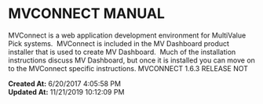 # MVCONNECT MANUAL

MVConnect is a web application development environment for MultiValue Pick systems.  MVConnect is included in the MV Dashboard product installer that is used to create MV Dashboard.  Much of the installation instructions discuss MV Dashboard, but once it is installed you can move on to the MVConnect specific instructions. MVCONNECT 1.6.3 RELEASE NOT  

**Created At:** 6/20/2017 4:05:58 PM  
**Updated At:** 11/21/2019 10:12:09 PM  


